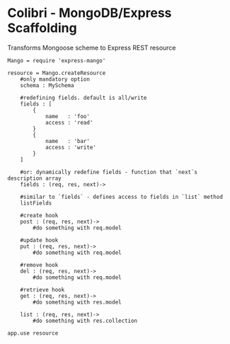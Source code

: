 # Colibri - MongoDB/Express Scaffolding

Transforms Mongoose scheme to Express REST resource

	Mango = require 'express-mango'

	resource = Mango.createResource
		#only mandatory option
		schema : MySchema

		#redefining fields. default is all/write
		fields : [
			{
				name   : 'foo'
				access : 'read'
			}
			{
				name   : 'bar'
				access : 'write'
			}
		]

		#or: dynamically redefine fields - function that `next`s description array
		fields : (req, res, next)->

		#similar to `fields` - defines access to fields in `list` method
		listFields

		#create hook
		post : (req, res, next)->
			#do something with req.model
		
		#update hook
		put : (req, res, next)->
			#do something with req.model

		#remove hook
		del : (req, res, next)->
			#do something with req.model

		#retrieve hook
		get : (req, res, next)->
			#do something with res.model

		list : (req, res, next)->
			#do something with res.collection		

	app.use resource

